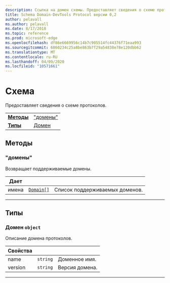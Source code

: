 ```yaml
---
description: Ссылка на домен схемы. Предоставляет сведения о схеме протоколов.
title: Schema Domain-DevTools Protocol версии 0,2
author: pelavall
ms.author: pelavall
ms.date: 8/17/2018
ms.topic: reference
ms.prod: microsoft-edge
ms.openlocfilehash: df86e6669956c14b7c905514fc44376f71eaa993
ms.sourcegitcommit: 6860234c25a8be863b7f29a54838e78e120dbb62
ms.translationtype: MT
ms.contentlocale: ru-RU
ms.lasthandoff: 04/09/2020
ms.locfileid: "10571661"
---
```

# Схема
Предоставляет сведения о схеме протоколов.

| | |
|-|-|
| [**Методы**](#methods) | ["домены"](#getdomains) |
| [**Типы**](#types) | [Домен](#domain) |
## Методы

### "домены"
Возвращает поддерживаемые домены.

<table>
    <thead>
        <tr>
            <th>Дает</th>
            <th></th>
            <th></th>
        </tr>
    </thead>
    <tbody>
        <tr>
            <td>имена</td>
            <td><a href="#domain"><code class="flyout">Domain[]</code></a></td>
            <td>Список поддерживаемых доменов.</td>
        </tr>
    </tbody>
</table>
</p>

---

## Типы

### <a name="domain"></a> Домен `object`

Описание домена протоколов.

<table>
    <thead>
        <tr>
            <th>Свойства</th>
            <th></th>
            <th></th>
        </tr>
    </thead>
    <tbody>
        <tr>
            <td>name</td>
            <td><code class="flyout">string</code></td>
            <td>Доменное имя.</td>
        </tr>
        <tr>
            <td>version</td>
            <td><code class="flyout">string</code></td>
            <td>Версия домена.</td>
        </tr>
    </tbody>
</table>
</p>

---
